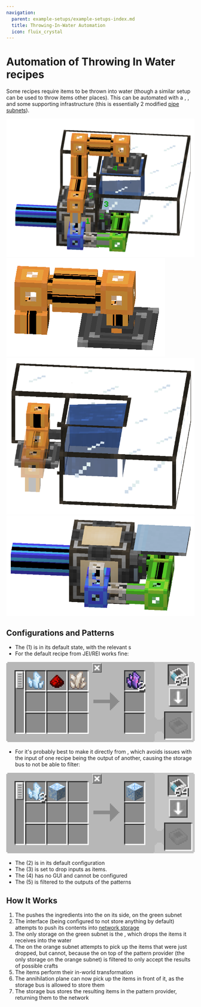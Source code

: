 ```yaml
---
navigation:
  parent: example-setups/example-setups-index.md
  title: Throwing-In-Water Automation
  icon: fluix_crystal
---
```


# Automation of Throwing In Water recipes

Some recipes require items to be thrown into water (though a similar setup can be used to throw items other places).
This can be automated with a <ItemLink id="formation_plane" />, <ItemLink id="annihilation_plane" />, and some supporting
infrastructure (this is essentially 2 modified [pipe subnets](pipe-subnet.md)).

![The setup](../assets/assemblies/throw_in_water.png)
![The setup](../assets/assemblies/throw_in_water_3.png)
![The setup](../assets/assemblies/throw_in_water_2.png)
![The setup](../assets/assemblies/throw_in_water_1.png)

## Configurations and Patterns

*   The <ItemLink id="pattern_provider" /> (1) is in its default state, with the relevant <ItemLink id="processing_pattern" />s
*   For <ItemLink id="fluix_crystal" /> the default recipe from JEI/REI works fine:

![Fluix Pattern](../assets/diagrams/fluix_pattern.png)

*   For <ItemLink id="flawed_budding_quartz" /> it's probably best to make it directly from <ItemLink id="quartz_block" />,
    which avoids issues with the input of one recipe being the output of another, causing the storage bus to not be able to filter:

![Flawed Budding Pattern](../assets/diagrams/flawed_budding_pattern.png)

*   The <ItemLink id="interface" /> (2) is in its default configuration
*   The <ItemLink id="formation_plane" /> (3) is set to drop inputs as items.
*   The <ItemLink id="annihilation_plane" /> (4) has no GUI and cannot be configured
*   The <ItemLink id="storage_bus" /> (5) is filtered to the outputs of the patterns

## How It Works

1.  The <ItemLink id="pattern_provider" /> pushes the ingredients into the <ItemLink id="interface" /> on its side, on the green subnet
2.  The interface (being configured to not store anything by default) attempts to push its contents into [network storage](../ae2-mechanics/import-export-storage.md)
3.  The only storage on the green subnet is the <ItemLink id="formation_plane" />, which drops the items it receives into the water
4.  The <ItemLink id="annihilation_plane" /> on the orange subnet attempts to pick up the items that were just dropped, but cannot, because
    the <ItemLink id="storage_bus" /> on top of the pattern provider (the only storage on the orange subnet) is filtered to only accept the results of possible crafts
5.  The items perform their in-world transformation
6.  The annihilation plane can now pick up the items in front of it, as the storage bus is allowed to store them
7.  The storage bus stores the resulting items in the pattern provider, returning them to the network
